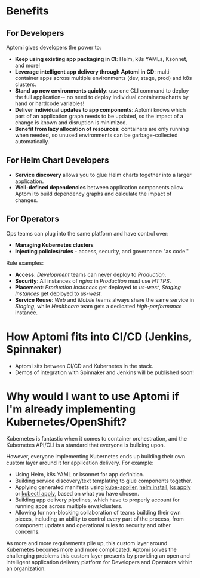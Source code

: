 # Benefits

## For Developers
Aptomi gives developers the power to:
* __Keep using existing app packaging in CI__: Helm, k8s YAMLs, Ksonnet, and more!
* __Leverage intelligent app delivery through Aptomi in CD__: multi-container apps across multiple environments (dev, stage, prod) and k8s clusters.
* __Stand up new environments quickly__: use one CLI command to deploy the full application-- no need to deploy individual containers/charts by hand or hardcode variables!
* __Deliver individual updates to app components__: Aptomi knows which part of an application graph needs to be updated, so the impact of a change is known and disruption is minimized.
* __Benefit from lazy allocation of resources__: containers are only running when needed, so unused environments can be garbage-collected automatically.

## For Helm Chart Developers

* **Service discovery** allows you to glue Helm charts together into a larger application.
* **Well-defined dependencies** between application components allow Aptomi to build dependency graphs and calculate the impact of changes. 

## For Operators

Ops teams can plug into the same platform and have control over:

* **Managing Kubernetes clusters**
* **Injecting policies/rules** - access, security, and governance "as code."

Rule examples:
* **Access**: *Development* teams can never deploy to *Production*.
* **Security**: All instances of *nginx* in *Production* must use *HTTPS*.
* **Placement**: *Production Instances* get deployed to *us-west*, *Staging Instances* get deployed to *us-west*.
* **Service Reuse**: *Web* and *Mobile* teams always share the same service in *Staging*, while *Healthcare* team gets a dedicated *high-performance* instance.

# How Aptomi fits into CI/CD (Jenkins, Spinnaker)

* Aptomi sits between CI/CD and Kubernetes in the stack.
* Demos of integration with Spinnaker and Jenkins will be published soon!

# Why would I want to use Aptomi if I'm already implementing Kubernetes/OpenShift?

Kubernetes is fantastic when it comes to container orchestration, and the Kubernetes API/CLI is a standard that everyone is building upon.

However, everyone implementing Kubernetes ends up building their own custom layer around it for application delivery. For example:
* Using Helm, k8s YAML or ksonnet for app definition.
* Building service discovery/text templating to glue components together.
* Applying generated manifests using [kube-applier](https://github.com/box/kube-applier), [helm install](https://github.com/kubernetes/helm/blob/master/docs/using_helm.md#helm-install-installing-a-package), [ks apply](https://github.com/ksonnet/ksonnet/blob/master/docs/cli-reference/ks_apply.md) or [kubectl apply](https://kubernetes.io/docs/concepts/cluster-administration/manage-deployment/#kubectl-apply), based on what you have chosen.  
* Building app delivery pipelines, which have to properly account for running apps across multiple envs/clusters.
* Allowing for non-blocking collaboration of teams building their own pieces, including an ability to control every part of the process, from component updates and operational rules to security and other concerns.   
    
As more and more requirements pile up, this custom layer around Kubernetes becomes more and more complicated. Aptomi solves the challenging problems this custom layer presents by providing an open and intelligent application delivery platform for Developers and Operators within an organization.
